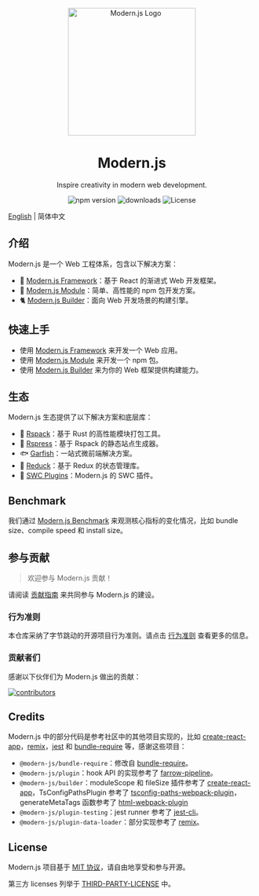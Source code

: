 <p align="center">
  <a href="https://modernjs.dev" target="blank"><img src="https://lf3-static.bytednsdoc.com/obj/eden-cn/ylaelkeh7nuhfnuhf/modernjs-cover.png" width="260" alt="Modern.js Logo" /></a>
</p>

<h1 align="center">Modern.js</h1>

<p align="center">
  Inspire creativity in modern web development.
</p>

<p align="center">
  <img src="https://img.shields.io/npm/v/@modern-js/core?style=flat-square&color=00a8f0" alt="npm version" />
  <img src="https://img.shields.io/npm/dm/@modern-js/core.svg?style=flat-square&color=00a8f0" alt="downloads" />
  <img src="https://img.shields.io/badge/License-MIT-blue.svg?style=flat-square&color=00a8f0" alt="License" />
</p>

[English](./README.md) | 简体中文

## 介绍

Modern.js 是一个 Web 工程体系，包含以下解决方案：

- 🦄 [Modern.js Framework](https://modernjs.dev/)：基于 React 的渐进式 Web 开发框架。
- 🐧 [Modern.js Module](https://modernjs.dev/module-tools)：简单、高性能的 npm 包开发方案。
- 🐈 [Modern.js Builder](https://modernjs.dev/builder/)：面向 Web 开发场景的构建引擎。

## 快速上手

- 使用 [Modern.js Framework](https://modernjs.dev/guides/get-started/quick-start) 来开发一个 Web 应用。
- 使用 [Modern.js Module](https://modernjs.dev/module-tools/guide/intro/getting-started.html) 来开发一个 npm 包。
- 使用 [Modern.js Builder](https://modernjs.dev/builder/guide/quick-start.html) 来为你的 Web 框架提供构建能力。

## 生态

Modern.js 生态提供了以下解决方案和底层库：

- 🦀 [Rspack](https://github.com/web-infra-dev/rspack)：基于 Rust 的高性能模块打包工具。
- 🐹 [Rspress](https://github.com/web-infra-dev/rspress)：基于 Rspack 的静态站点生成器。
- 🐟 [Garfish](https://github.com/web-infra-dev/garfish)：一站式微前端解决方案。
- 🦆 [Reduck](https://github.com/web-infra-dev/reduck)：基于 Redux 的状态管理库。
- 🐴 [SWC Plugins](https://github.com/web-infra-dev/swc-plugins)：Modern.js 的 SWC 插件。

## Benchmark

我们通过 [Modern.js Benchmark](https://web-infra-dev.github.io/modern-js-benchmark/) 来观测核心指标的变化情况，比如 bundle size、compile speed 和 install size。

## 参与贡献

> 欢迎参与 Modern.js 贡献！

请阅读 [贡献指南](https://github.com/web-infra-dev/modern.js/blob/main/CONTRIBUTING.md) 来共同参与 Modern.js 的建设。

### 行为准则

本仓库采纳了字节跳动的开源项目行为准则。请点击 [行为准则](./CODE_OF_CONDUCT.md) 查看更多的信息。

### 贡献者们

感谢以下伙伴们为 Modern.js 做出的贡献：

<a href="https://github.com/web-infra-dev/modern.js/graphs/contributors">
  <img src="https://opencollective.com/modernjs/contributors.svg?width=890&button=false" alt="contributors">
</a>

## Credits

Modern.js 中的部分代码是参考社区中的其他项目实现的，比如 [create-react-app](https://github.com/facebook/create-react-app)，[remix](https://github.com/vuejs/remix)，[jest](https://github.com/facebook/jest) 和 [bundle-require](https://github.com/egoist/bundle-require) 等，感谢这些项目：

- `@modern-js/bundle-require`：修改自 [bundle-require](https://github.com/egoist/bundle-require)。
- `@modern-js/plugin`：hook API 的实现参考了 [farrow-pipeline](https://github.com/farrow-js/farrow/tree/master/packages/farrow-pipeline)。
- `@modern-js/builder`：moduleScope 和 fileSize 插件参考了 [create-react-app](https://github.com/facebook/create-react-app)，TsConfigPathsPlugin 参考了 [tsconfig-paths-webpack-plugin](https://github.com/dividab/tsconfig-paths-webpack-plugin)，generateMetaTags 函数参考了 [html-webpack-plugin](https://github.com/jantimon/html-webpack-plugin)
- `@modern-js/plugin-testing`：jest runner 参考了 [jest-cli](https://github.com/facebook/jest/blob/fdc74af37235354e077edeeee8aa2d1a4a863032/packages/jest-cli/src/cli/index.ts#L21)。
- `@modern-js/plugin-data-loader`：部分实现参考了 [remix](https://github.com/remix-run/remix)。

## License

Modern.js 项目基于 [MIT 协议](https://github.com/web-infra-dev/modern.js/blob/main/LICENSE)，请自由地享受和参与开源。

第三方 licenses 列举于 [THIRD-PARTY-LICENSE](./THIRD-PARTY-LICENSE) 中。
